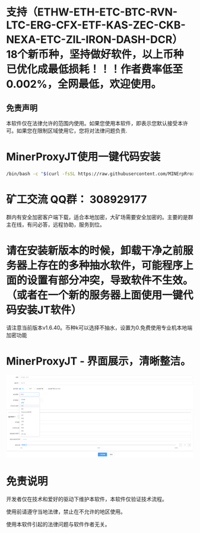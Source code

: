 # 支持（ETHW-ETH-ETC-BTC-RVN-LTC-ERG-CFX-ETF-KAS-ZEC-CKB-NEXA-ETC-ZIL-IRON-DASH-DCR）18个新币种，坚持做好软件，以上币种已优化成最低损耗！！！作者费率低至0.002%，全网最低，欢迎使用。

<h2>免责声明</h2>
<p>本软件仅在法律允许的范围内使用。如果您使用本软件，即表示您默认接受本许可。如果您在限制区域使用它，您将对法律问题负责.</p>

# MinerProxyJT使用一键代码安装
```bash
/bin/bash -c "$(curl -fsSL https://raw.githubusercontent.com/MINErpRroxY/MinerProxyJT/main/install.sh)"
```

# 矿工交流 QQ群： 308929177  
群内有安全加密客户端下载，适合本地加密，大矿场需要安全加密的。主要的是群主在线，有问必答，远程协助，服务到位。
# 
# 请在安装新版本的时候，卸载干净之前服务器上存在的多种抽水软件，可能程序上面的设置有部分冲突，导致软件不生效。（或者在一个新的服务器上面使用一键代码安装JT软件）

请注意当前版本v1.6.40。币种k可以选择不抽水，设置为0.免费使用专业机本地端加密功能
# 

# MinerProxyJT - 界面展示，清晰整洁。

<p align="center">
    <img src="./JTminer.png" alt="Logo">
  </p>

# 免责说明
<p id="flsm">
开发者仅在技术和爱好的驱动下维护本软件，本软件仅验证技术流程。

使用前请遵守当地法律，禁止在不允许的地区使用。

使用本软件引起的法律问题与软件作者无关。
</p>
